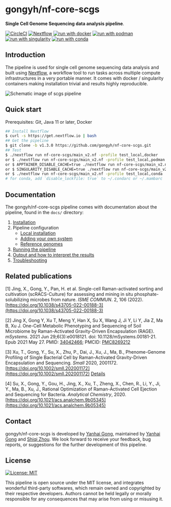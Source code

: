 # gongyh/nf-core-scgs

**Single Cell Genome Sequencing data analysis pipeline**.

[![CircleCI](https://dl.circleci.com/status-badge/img/gh/gongyh/nf-core-scgs/tree/master.svg?style=svg)](https://dl.circleci.com/status-badge/redirect/gh/gongyh/nf-core-scgs/tree/master)
[![Nextflow](https://img.shields.io/badge/nextflow%20DSL2-%E2%89%A522.04.0-23aa62.svg)](https://www.nextflow.io/)
[![run with docker](https://img.shields.io/badge/run%20with-docker-0db7ed?labelColor=000000&logo=docker)](https://www.docker.com/)
[![run with podman](https://img.shields.io/badge/run%20with-podman-0dffed?labelColor=000000)](https://podman.io/)
[![run with singularity](https://img.shields.io/badge/run%20with-singularity-1d355c.svg?labelColor=000000)](https://sylabs.io/docs/)
[![run with conda](https://img.shields.io/badge/run%20with-conda-ffb7ed?labelColor=000000&logo=anaconda)](https://mamba.readthedocs.io/en/latest/user_guide/micromamba.html)

## Introduction

The pipeline is used for single cell genome sequencing data analysis and built using [Nextflow](https://www.nextflow.io), a workflow tool to run tasks across multiple compute infrastructures in a very portable manner. It comes with docker / singularity containers making installation trivial and results highly reproducible.

![Schematic image of scgs pipeline](scgs_pipeline.png)

## Quick start

Prerequisites: Git, Java 11 or later, Docker

```bash
## Install Nextflow
$ curl -s https://get.nextflow.io | bash
## Get the pipeline
$ git clone -b v1.3.0 https://github.com/gongyh/nf-core-scgs.git
## Test
$ ./nextflow run nf-core-scgs/main_v2.nf -profile test_local,docker
or $ ./nextflow run nf-core-scgs/main_v2.nf -profile test_local,podman
or $ APPTAINER_DISABLE_CACHE=true ./nextflow run nf-core-scgs/main_v2.nf -profile test_local,apptainer
or $ SINGULARITY_DISABLE_CACHE=true ./nextflow run nf-core-scgs/main_v2.nf -profile test_local,singularity
or $ ./nextflow run nf-core-scgs/main_v2.nf -profile test_local,conda
# for conda, add `disable_lockfile: true` to ~/.condarc or ~/.mambarc
```

## Documentation

The gongyh/nf-core-scgs pipeline comes with documentation about the pipeline, found in the `docs/` directory:

1. [Installation](docs/installation.md)
2. Pipeline configuration
   - [Local installation](docs/configuration/local.md)
   - [Adding your own system](docs/configuration/adding_your_own.md)
   - [Reference genomes](docs/configuration/reference_genomes.md)
3. [Running the pipeline](docs/usage.md)
4. [Output and how to interpret the results](docs/output.md)
5. [Troubleshooting](docs/troubleshooting.md)

## Related publications

[1] Jing, X., Gong, Y., Pan, H. et al. Single-cell Raman-activated sorting and cultivation (scRACS-Culture) for assessing and mining in situ phosphate-solubilizing microbes from nature. _ISME COMMUN_. 2, 106 (2022). [https://doi.org/10.1038/s43705-022-00188-3](https://doi.org/10.1038/s43705-022-00188-3)

[2] Jing X, Gong Y, Xu T, Meng Y, Han X, Su X, Wang J, Ji Y, Li Y, Jia Z, Ma B, Xu J. One-Cell Metabolic Phenotyping and Sequencing of Soil Microbiome by Raman-Activated Gravity-Driven Encapsulation (RAGE). _mSystems_. 2021 Jun 29;6(3):e0018121. doi: 10.1128/mSystems.00181-21. Epub 2021 May 27. PMID: [34042466](https://pubmed.ncbi.nlm.nih.gov/34042466/); PMCID: [PMC8269212](http://www.ncbi.nlm.nih.gov/pmc/articles/pmc8269212/)

[3] Xu, T., Gong, Y., Su, X., Zhu, P., Dai, J., Xu, J., Ma, B., Phenome-Genome Profiling of Single Bacterial Cell by Raman-Activated Gravity-Driven Encapsulation and Sequencing. _Small_ 2020, 2001172. [https://doi.org/10.1002/smll.202001172](https://doi.org/10.1002/smll.202001172) [Details](https://github.com/gongyh/nf-core-scgs/blob/master/RAGE-Seq/Data.md)

[4] Su, X., Gong, Y., Gou, H., Jing, X., Xu, T., Zheng, X., Chen, R., Li, Y., Ji, Y., Ma, B., Xu, J., Rational Optimization of Raman-Activated Cell Ejection and Sequencing for Bacteria. _Analytical Chemistry_, 2020. [https://doi.org/10.1021/acs.analchem.9b05345](https://doi.org/10.1021/acs.analchem.9b05345)

## Contact

gongyh/nf-core-scgs is developed by [Yanhai Gong](mailto:gongyh@qibebt.ac.cn), maintained by [Yanhai Gong](mailto:gongyh@qibebt.ac.cn) and [Shiqi Zhou](mailto:zhousq@qibebt.ac.cn). We look forward to receive your feedback, bug reports, or suggestions for the further development of this pipeline.

## License

[![License: MIT](https://img.shields.io/badge/License-MIT-yellow.svg)](https://opensource.org/licenses/MIT)

This pipeline is open source under the MIT license, and integrates wonderful third-party softwares, which remain owned and copyrighted by their respective developers. Authors cannot be held legally or morally responsible for any consequences that may arise from using or misusing it.
